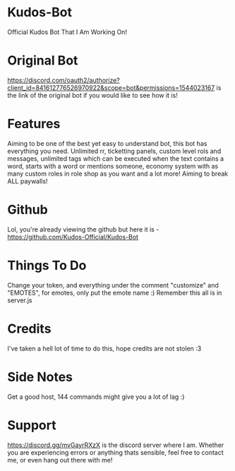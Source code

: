# Kudos-Bot
Official Kudos Bot That I Am Working On!
# Original Bot
https://discord.com/oauth2/authorize?client_id=841612776526970922&scope=bot&permissions=1544023167 is the link of the original bot if you would like to see how it is!
# Features
Aiming to be one of the best yet easy to understand bot, this bot has everything you need. Unlimited rr, ticketting panels, custom level rols and messages, unlimited tags which can be executed when the text contains a word, starts with a word or mentions someone, economy system with as many custom roles in role shop as you want and a lot more! Aiming to break ALL paywalls!
# Github
Lol, you're already viewing the github but here it is - https://github.com/Kudos-Official/Kudos-Bot
# Things To Do
Change your token, and everything under the comment "customize" and "EMOTES", for emotes, only put the emote name :)
Remember this all is in server.js
# Credits
I've taken a hell lot of time to do this, hope credits are not stolen :3 
# Side Notes
Get a good host, 144 commands might give you a lot of lag :)
# Support
https://discord.gg/mvGayrRXzX is the discord server where I am. Whether you are experiencing errors or anything thats sensible, feel free to contact me, or even hang out there with me! 
